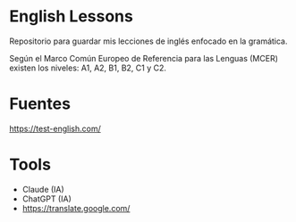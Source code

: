 # English Lessons

Repositorio para guardar mis lecciones de inglés enfocado en la gramática.

Según el Marco Común Europeo de Referencia para las Lenguas (MCER) existen los niveles: A1, A2, B1, B2, C1 y C2.

# Fuentes

https://test-english.com/

# Tools

- Claude (IA)
- ChatGPT (IA)
- https://translate.google.com/
